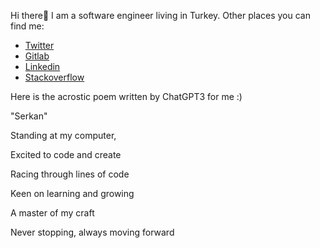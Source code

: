 Hi there👋 I am a software engineer living in Turkey. Other places you can find me:
* [Twitter](https://twitter.com/srkn_zl)
* [Gitlab](https://gitlab.com/srknzl)
* [Linkedin](https://linkedin.com/in/srknzl)
* [Stackoverflow](https://stackoverflow.com/users/9483495/srknzl)



Here is the acrostic poem written by ChatGPT3 for me :)

"Serkan"

Standing at my computer,

Excited to code and create

Racing through lines of code

Keen on learning and growing

A master of my craft

Never stopping, always moving forward
